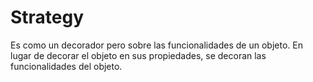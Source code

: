 # Strategy

Es como un decorador pero sobre las funcionalidades de un objeto. En lugar de decorar el objeto en sus propiedades, se decoran las funcionalidades del objeto.